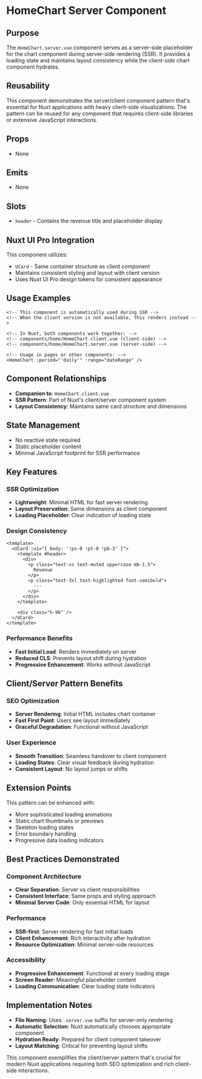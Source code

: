 # HomeChart Server Component

## Purpose
The `HomeChart.server.vue` component serves as a server-side placeholder for the chart component during server-side rendering (SSR). It provides a loading state and maintains layout consistency while the client-side chart component hydrates.

## Reusability
This component demonstrates the server/client component pattern that's essential for Nuxt applications with heavy client-side visualizations. The pattern can be reused for any component that requires client-side libraries or extensive JavaScript interactions.

## Props
- None

## Emits
- None

## Slots
- `header` - Contains the revenue title and placeholder display

## Nuxt UI Pro Integration
This component utilizes:
- `UCard` - Same container structure as client component
- Maintains consistent styling and layout with client version
- Uses Nuxt UI Pro design tokens for consistent appearance

## Usage Examples
```vue
<!-- This component is automatically used during SSR -->
<!-- When the client version is not available, this renders instead -->

<!-- In Nuxt, both components work together: -->
<!-- components/home/HomeChart.client.vue (client-side) -->
<!-- components/home/HomeChart.server.vue (server-side) -->

<!-- Usage in pages or other components: -->
<HomeChart :period="'daily'" :range="dateRange" />
```

## Component Relationships
- **Companion to**: `HomeChart.client.vue`
- **SSR Pattern**: Part of Nuxt's client/server component system
- **Layout Consistency**: Maintains same card structure and dimensions

## State Management
- No reactive state required
- Static placeholder content
- Minimal JavaScript footprint for SSR performance

## Key Features

### SSR Optimization
- **Lightweight**: Minimal HTML for fast server rendering
- **Layout Preservation**: Same dimensions as client component
- **Loading Placeholder**: Clear indication of loading state

### Design Consistency
```vue
<template>
  <UCard :ui="{ body: '!px-0 !pt-0 !pb-3' }">
    <template #header>
      <div>
        <p class="text-xs text-muted uppercase mb-1.5">
          Revenue
        </p>
        <p class="text-3xl text-highlighted font-semibold">
          ---
        </p>
      </div>
    </template>
    
    <div class="h-96" />
  </UCard>
</template>
```

### Performance Benefits
- **Fast Initial Load**: Renders immediately on server
- **Reduced CLS**: Prevents layout shift during hydration
- **Progressive Enhancement**: Works without JavaScript

## Client/Server Pattern Benefits

### SEO Optimization
- **Server Rendering**: Initial HTML includes chart container
- **Fast First Paint**: Users see layout immediately
- **Graceful Degradation**: Functional without JavaScript

### User Experience
- **Smooth Transition**: Seamless handover to client component
- **Loading States**: Clear visual feedback during hydration
- **Consistent Layout**: No layout jumps or shifts

## Extension Points
This pattern can be enhanced with:
- More sophisticated loading animations
- Static chart thumbnails or previews
- Skeleton loading states
- Error boundary handling
- Progressive data loading indicators

## Best Practices Demonstrated

### Component Architecture
- **Clear Separation**: Server vs client responsibilities
- **Consistent Interface**: Same props and styling approach
- **Minimal Server Code**: Only essential HTML for layout

### Performance
- **SSR-first**: Server rendering for fast initial loads
- **Client Enhancement**: Rich interactivity after hydration
- **Resource Optimization**: Minimal server-side resources

### Accessibility
- **Progressive Enhancement**: Functional at every loading stage
- **Screen Reader**: Meaningful placeholder content
- **Loading Communication**: Clear loading state indicators

## Implementation Notes
- **File Naming**: Uses `.server.vue` suffix for server-only rendering
- **Automatic Selection**: Nuxt automatically chooses appropriate component
- **Hydration Ready**: Prepared for client component takeover
- **Layout Matching**: Critical for preventing layout shifts

This component exemplifies the client/server pattern that's crucial for modern Nuxt applications requiring both SEO optimization and rich client-side interactions.
